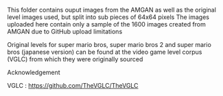 This folder contains ouput images from the AMGAN as well as the original level images used, but split into sub pieces of 64x64 pixels
The images uploaded here contain only a sample of the 1600 images created from AMGAN due to GitHub upload limitations

Original levels for super mario bros, super mario bros 2 and super mario bros (japanese version) 
can be found at the video game level corpus (VGLC) from which they were originally sourced

Acknowledgement

VGLC : https://github.com/TheVGLC/TheVGLC
